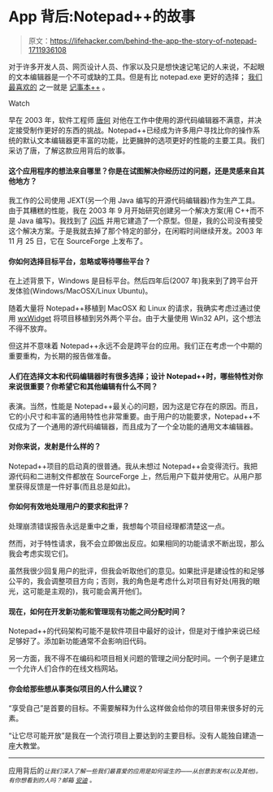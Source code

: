 # App 背后:Notepad++的故事

> 原文：<https://lifehacker.com/behind-the-app-the-story-of-notepad-1711936108>

对于许多开发人员、网页设计人员、作家以及只是想快速记笔记的人来说，不起眼的文本编辑器是一个不可或缺的工具。但是有比 notepad.exe 更好的选择； [我们最喜欢的](https://lifehacker.com/five-best-text-editors-1564907215) 之一就是 [记事本++](https://notepad-plus-plus.org/) 。

Watch

早在 2003 年，软件工程师 [唐何](https://notepad-plus-plus.org/contributors/author.html) 对他在工作中使用的源代码编辑器不满意，并决定接受制作更好的东西的挑战。Notepad++已经成为许多用户寻找比你的操作系统的默认文本编辑器更丰富的功能，比更臃肿的选项更好的性能的主要工具。我们采访了唐，了解这款应用背后的故事。

#### 这个应用程序的想法来自哪里？你是在试图解决你经历过的问题，还是灵感来自其他地方？

我工作的公司使用 JEXT(另一个用 Java 编写的开源代码编辑器)作为生产工具。由于其糟糕的性能，我在 2003 年 9 月开始研究创建另一个解决方案(用 C++而不是 Java 编写)。我找到了 [闪烁](http://www.scintilla.org/) 并用它建造了一个原型。但是，我的公司没有接受这个解决方案。于是我就去掉了那个特定的部分，在闲暇时间继续开发。2003 年 11 月 25 日，它在 SourceForge 上发布了。

#### 你如何选择目标平台，忽略或等待哪些平台？

在上述背景下，Windows 是目标平台。然后四年后(2007 年)我来到了跨平台开发体验(Windows/MacOSX/Linux Ubuntu)。

随着大量将 Notepad++移植到 MacOSX 和 Linux 的请求，我确实考虑过通过使用 [wxWidget](https://www.wxwidgets.org/) 将项目移植到另外两个平台。由于大量使用 Win32 API，这个想法不得不放弃。

但这并不意味着 Notepad++永远不会是跨平台的应用。我们正在考虑一个中期的重要重构，为长期的报告做准备。

#### 人们在选择文本和代码编辑器时有很多选择；设计 Notepad++时，哪些特性对你来说很重要？你希望它和其他编辑有什么不同？

表演。当然，性能是 Notepad++最关心的问题，因为这是它存在的原因。而且，它的小尺寸和丰富的通用特性也非常重要。由于用户的功能要求，Notepad++不仅成为了一个通用的源代码编辑器，而且成为了一个全功能的通用文本编辑器。

#### 对你来说，发射是什么样的？

Notepad++项目的启动真的很普通。我从未想过 Notepad++会变得流行。我把源代码和二进制文件都放在 SourceForge 上，然后用户下载并使用它。从用户那里获得反馈是一件好事(而且总是如此)。

#### 你如何有效地处理用户的要求和批评？

处理崩溃错误报告永远是重中之重，我想每个项目经理都清楚这一点。

然而，对于特性请求，我不会立即做出反应。如果相同的功能请求不断出现，那么我会考虑实现它们。

虽然我很少回复用户的批评，但我会听取他们的意见。如果批评是建设性的和足够公平的，我会调整项目方向；否则，我的角色是考虑什么对项目有好处(用我的眼光，这可能是主观的)，我可能会离开他们。

#### 现在，如何在开发新功能和管理现有功能之间分配时间？

Notepad++的代码架构可能不是软件项目中最好的设计，但是对于维护来说已经足够好了。添加新功能通常不会影响旧代码。

另一方面，我不得不在编码和项目相关问题的管理之间分配时间。一个例子是建立一个允许人们合作的在线文档网站。

#### 你会给那些想从事类似项目的人什么建议？

“享受自己”是首要的目标。不需要解释为什么这样做会给你的项目带来很多好的元素。

“让它尽可能开放”是我在一个流行项目上要达到的主要目标。没有人能独自建造一座大教堂。

* * *

应用背后的[<small></small>](http://lifehacker.com/behindtheapp)*<small>*让我们深入了解一些我们最喜爱的应用是如何诞生的——从创意到发布(以及其他)。有你想看到的人吗？邮箱*</small> [<small>*安迪*</small>](mailto:andy@lifehacker.com) <small>*。*</small>*